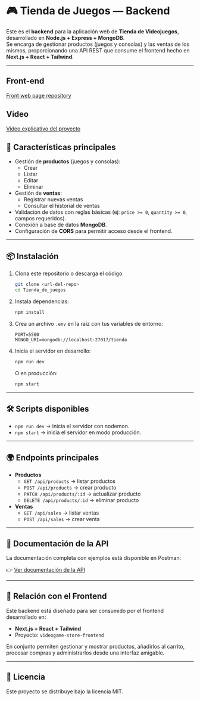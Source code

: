 # 🎮 Tienda de Juegos — Backend

Este es el **backend** para la aplicación web de **Tienda de Videojuegos**, desarrollado en **Node.js + Express + MongoDB**.  
Se encarga de gestionar productos (juegos y consolas) y las ventas de los mismos, proporcionando una API REST que consume el frontend hecho en **Next.js + React + Tailwind**.

---
## Front-end
[Front web page repository](https://github.com/DavidAdolfoGomezUribe/videogame-store-frontend)



## Video
[Video explicativo del proyecto](https://www.tiktok.com/@davidgomez071/video/7540462063580122374)



## 🚀 Características principales

- Gestión de **productos** (juegos y consolas):
  - Crear
  - Listar
  - Editar
  - Eliminar
- Gestión de **ventas**:
  - Registrar nuevas ventas
  - Consultar el historial de ventas
- Validación de datos con reglas básicas (ej: `price >= 0`, `quantity >= 0`, campos requeridos).
- Conexión a base de datos **MongoDB**.
- Configuración de **CORS** para permitir acceso desde el frontend.

---

## 📦 Instalación

1. Clona este repositorio o descarga el código:
   ```bash
   git clone <url-del-repo>
   cd Tienda_de_juegos
   ```

2. Instala dependencias:
   ```bash
   npm install
   ```

3. Crea un archivo `.env` en la raíz con tus variables de entorno:
   ```env
   PORT=5500
   MONGO_URI=mongodb://localhost:27017/tienda
   ```

4. Inicia el servidor en desarrollo:
   ```bash
   npm run dev
   ```
   O en producción:
   ```bash
   npm start
   ```

---

## 🛠️ Scripts disponibles

- `npm run dev` → inicia el servidor con nodemon.
- `npm start` → inicia el servidor en modo producción.

---

## 🌍 Endpoints principales

- **Productos**
  - `GET /api/products` → listar productos
  - `POST /api/products` → crear producto
  - `PATCH /api/products/:id` → actualizar producto
  - `DELETE /api/products/:id` → eliminar producto
- **Ventas**
  - `GET /api/sales` → listar ventas
  - `POST /api/sales` → crear venta

---

## 📖 Documentación de la API

La documentación completa con ejemplos está disponible en Postman:

👉 [Ver documentación de la API](https://documenter.getpostman.com/view/42985627/2sB3BKEnzF)

---

## 🤝 Relación con el Frontend

Este backend está diseñado para ser consumido por el frontend desarrollado en:

- **Next.js + React + Tailwind**
- Proyecto: `videogame-store-frontend`

En conjunto permiten gestionar y mostrar productos, añadirlos al carrito, procesar compras y administrarlos desde una interfaz amigable.

---

## 📄 Licencia

Este proyecto se distribuye bajo la licencia MIT.
